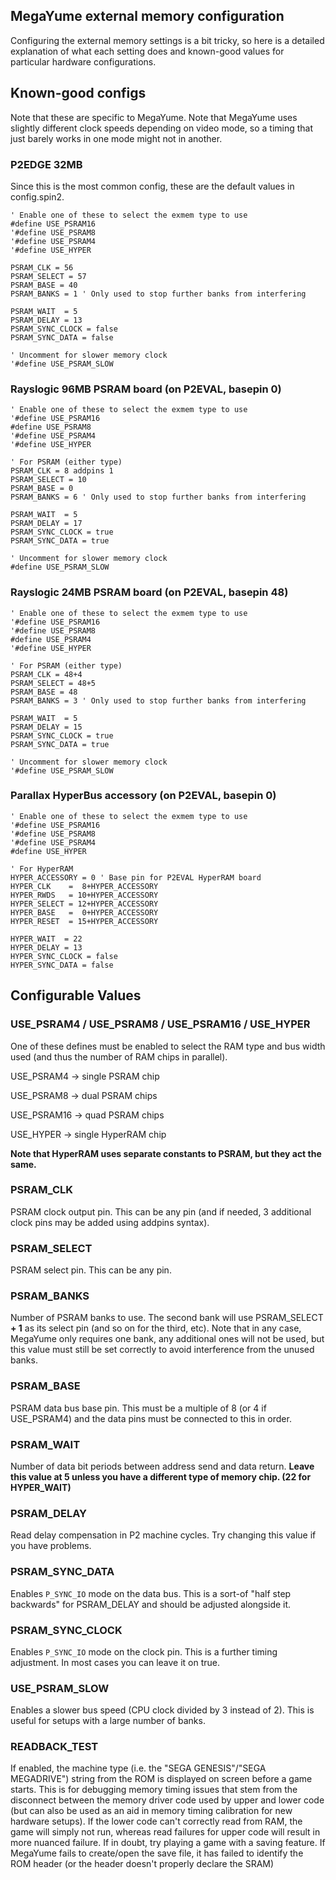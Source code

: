 MegaYume external memory configuration
-------------------------------------

Configuring the external memory settings is a bit tricky, so here is a detailed explanation of what each setting does and known-good values for particular hardware configurations.

## Known-good configs

Note that these are specific to MegaYume. Note that MegaYume uses slightly different clock speeds depending on video mode, so a timing that just barely works in one mode might not in another.

### P2EDGE 32MB

Since this is the most common config, these are the default values in config.spin2.

```spin
' Enable one of these to select the exmem type to use
#define USE_PSRAM16
'#define USE_PSRAM8
'#define USE_PSRAM4
'#define USE_HYPER

PSRAM_CLK = 56
PSRAM_SELECT = 57
PSRAM_BASE = 40
PSRAM_BANKS = 1 ' Only used to stop further banks from interfering

PSRAM_WAIT  = 5
PSRAM_DELAY = 13
PSRAM_SYNC_CLOCK = false
PSRAM_SYNC_DATA = false

' Uncomment for slower memory clock
'#define USE_PSRAM_SLOW
```

### Rayslogic 96MB PSRAM board (on P2EVAL, basepin 0)

```spin
' Enable one of these to select the exmem type to use
'#define USE_PSRAM16
#define USE_PSRAM8
'#define USE_PSRAM4
'#define USE_HYPER

' For PSRAM (either type)
PSRAM_CLK = 8 addpins 1
PSRAM_SELECT = 10
PSRAM_BASE = 0
PSRAM_BANKS = 6 ' Only used to stop further banks from interfering

PSRAM_WAIT  = 5
PSRAM_DELAY = 17
PSRAM_SYNC_CLOCK = true
PSRAM_SYNC_DATA = true

' Uncomment for slower memory clock
#define USE_PSRAM_SLOW
```

### Rayslogic 24MB PSRAM board (on P2EVAL, basepin 48)

```spin
' Enable one of these to select the exmem type to use
'#define USE_PSRAM16
'#define USE_PSRAM8
#define USE_PSRAM4
'#define USE_HYPER

' For PSRAM (either type)
PSRAM_CLK = 48+4
PSRAM_SELECT = 48+5
PSRAM_BASE = 48
PSRAM_BANKS = 3 ' Only used to stop further banks from interfering

PSRAM_WAIT  = 5
PSRAM_DELAY = 15
PSRAM_SYNC_CLOCK = true
PSRAM_SYNC_DATA = true

' Uncomment for slower memory clock
'#define USE_PSRAM_SLOW
```

### Parallax HyperBus accessory (on P2EVAL, basepin 0)

```spin
' Enable one of these to select the exmem type to use
'#define USE_PSRAM16
'#define USE_PSRAM8
'#define USE_PSRAM4
#define USE_HYPER

' For HyperRAM
HYPER_ACCESSORY = 0 ' Base pin for P2EVAL HyperRAM board
HYPER_CLK    =  8+HYPER_ACCESSORY
HYPER_RWDS   = 10+HYPER_ACCESSORY
HYPER_SELECT = 12+HYPER_ACCESSORY
HYPER_BASE   =  0+HYPER_ACCESSORY
HYPER_RESET  = 15+HYPER_ACCESSORY

HYPER_WAIT  = 22
HYPER_DELAY = 13
HYPER_SYNC_CLOCK = false
HYPER_SYNC_DATA = false
```

## Configurable Values

### USE_PSRAM4 / USE_PSRAM8 / USE_PSRAM16 / USE_HYPER

One of these defines must be enabled to select the RAM type and bus width used (and thus the number of RAM chips in parallel).

 USE_PSRAM4 -> single PSRAM chip

 USE_PSRAM8 -> dual PSRAM chips

 USE_PSRAM16 -> quad PSRAM chips

 USE_HYPER -> single HyperRAM chip

**Note that HyperRAM uses separate constants to PSRAM, but they act the same.**

### PSRAM_CLK

PSRAM clock output pin. This can be any pin (and if needed, 3 additional clock pins may be added using addpins syntax).

### PSRAM_SELECT

PSRAM select pin. This can be any pin.

### PSRAM_BANKS

Number of PSRAM banks to use. The second bank will use PSRAM_SELECT **+ 1** as its select pin (and so on for the third, etc).
Note that in any case, MegaYume only requires one bank, any additional ones will not be used, but this value must still be set correctly to avoid interference from the unused banks.

### PSRAM_BASE

PSRAM data bus base pin. This must be a multiple of 8 (or 4 if USE_PSRAM4) and the data pins must be connected to this in order.

### PSRAM_WAIT

Number of data bit periods between address send and data return. **Leave this value at 5 unless you have a different type of memory chip. (22 for HYPER_WAIT)**

### PSRAM_DELAY

Read delay compensation in P2 machine cycles. Try changing this value if you have problems.

### PSRAM_SYNC_DATA

Enables `P_SYNC_IO` mode on the data bus. This is a sort-of "half step backwards" for PSRAM_DELAY and should be adjusted alongside it.

### PSRAM_SYNC_CLOCK

Enables `P_SYNC_IO` mode on the clock pin. This is a further timing adjustment. In most cases you can leave it on true.

### USE_PSRAM_SLOW

Enables a slower bus speed (CPU clock divided by 3 instead of 2). This is useful for setups with a large number of banks.

### READBACK_TEST

If enabled, the machine type (i.e. the "SEGA GENESIS"/"SEGA MEGADRIVE") string from the ROM is displayed on screen before a game starts. This is for debugging memory timing issues that stem from the disconnect between the memory driver code used by upper and lower code (but can also be used as an aid in memory timing calibration for new hardware setups). If the lower code can't correctly read from RAM, the game will simply not run, whereas read failures for upper code will result in more nuanced failure. If in doubt, try playing a game with a saving feature. If MegaYume fails to create/open the save file, it has failed to identify the ROM header (or the header doesn't properly declare the SRAM)
